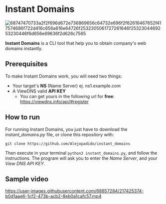 # Instant Domains 
![68747470733a2f2f696d672e736869656c64732e696f2f62616467652f417574686f722d416c656a616e64726f2532305061727261646f2532304469253230446f6d656e69636f2d626c7565](https://user-images.githubusercontent.com/68857284/217425947-ed839df9-23b7-48b7-8dc4-c6c0b8c7d009.svg)

**Instant Domains** is a CLI tool that help you to obtain company's web domains instantly.

## Prerequisites

To make Instant Domains work, you will need two things:

  * Your target's **NS** (Name Server) ej. ns1.example.com
  * A ViewDNS valid **API KEY**
    * You can get yours in the following url for **free**: https://viewdns.info/api/#register

## How to run

For running Instant Domains, you just have to download the *instant_domains.py* file, or clone this repository with: 

`git clone https://github.com/Alejopadido/instant_domains`

Then execute in your terminal `python3 instant_domains.py`, and follow the instructions. The program will ask you to enter the *Name Server*, and your *View DNS API KEY*.

## Sample video

https://user-images.githubusercontent.com/68857284/217425374-b0d1aae6-1cf2-473b-acb2-8eb0a1cafc57.mp4
